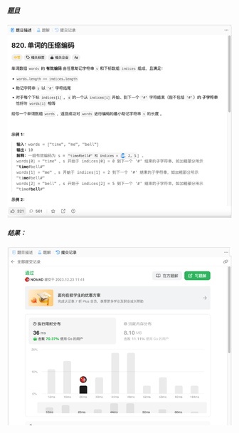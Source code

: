 ##### [题目](https://leetcode.cn/problems/short-encoding-of-words/description/)
![pic](img.png)
##### 结果：
![pic](result.png)